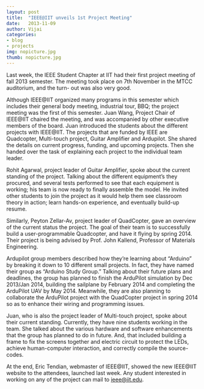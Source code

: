 ```yaml
---
layout: post
title:  "IEEE@IIT unveils 1st Project Meeting"
date:   2013-11-09
author: Vijai
categories:
- blog
- projects
img: nopicture.jpg
thumb: nopicture.jpg
---
```


Last week, the IEEE Student Chapter at IIT had their first project meeting of fall 2013 semester. The meeting took place on 7th November in the MTCC auditorium, and the turn- out was also very good.

Although IEEE@IIT organized many programs in this semester which includes their general body meeting, industrial tour, BBQ; the project meeting was the first of this semester. Juan Wang, Project Chair of IEEE@IIT chaired the meeting, and was accompanied by other executive members of the board. Juan introduced the students about the different projects with IEEE@IIT. The projects that are funded by IEEE are Quadcopter, Multi-touch project, Guitar Amplifier and Ardupilot. She shared the details on current progress, funding, and upcoming projects. Then she handed over the task of explaining each project to the individual team leader.

Rohit Agarwal, project leader of Guitar Amplifier, spoke about the current standing of the project. Talking about the different equipment’s they procured, and several tests performed to see that each equipment is working; his team is now ready to finally assemble the model. He invited other students to join the project as it would help them see classroom theory in action; learn hands-on experience, and eventually build-up resume.

Similarly, Peyton Zellar-Av, project leader of QuadCopter, gave an overview of the current status the project. The goal of their team is to successfully build a user-programmable Quadcopter, and have it flying by spring 2014. Their project is being advised by Prof. John Kallend, Professor of Materials Engineering.

Ardupilot group members described how they’re learning about “Arduino” by breaking it down to 10 different small projects. In fact, they have named their group as “Arduino Study Group.” Talking about their future plans and deadlines, the group has planned to finish the ArduPilot simulation by Dec 2013/Jan 2014, building the sailplane by February 2014 and completing the ArduPilot UAV by May 2014. Meanwhile, they are also planning to collaborate the ArduPilot project with the QuadCopter project in spring 2014 so as to enhance their wiring and programming issues.

Juan, who is also the project leader of Multi-touch project, spoke about their current standing. Currently, they have nine students working in the team. She talked about the various hardware and software enhancements that the group has planned to do in future. And, that included building a frame to fix the screens together and electric circuit to protect the LEDs, achieve human-computer interaction, and correctly compile the source-codes.

At the end, Eric Tendian, webmaster of IEEE@IIT, showed the new IEEE@IIT website to the attendees, launched last week. Any student interested in working on any of the project can mail to [&#x69;&#x65;&#x65;&#x65;&#x40;&#x69;&#x69;&#x74;&#x2e;&#x65;&#x64;&#x75;](mailto:&#x69;&#x65;&#x65;&#x65;&#x40;&#x69;&#x69;&#x74;&#x2e;&#x65;&#x64;&#x75).
